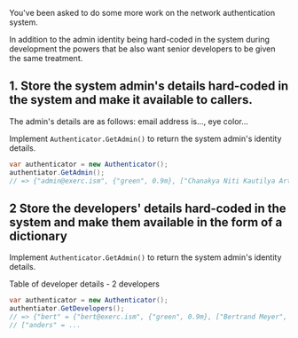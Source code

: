 You've been asked to do some more work on the network authentication system.

In addition to the admin identity being hard-coded in the system during development the powers that be also want senior developers to be given the same treatment.

## 1. Store the system admin's details hard-coded in the system and make it available to callers.

The admin's details are as follows: email address is..., eye color...

Implement `Authenticator.GetAdmin()` to return the system admin's identity details.

```csharp
var authenticator = new Authenticator();
authentiator.GetAdmin();
// => {"admin@exerc.ism", {"green", 0.9m}, ["Chanakya Niti Kautilya Arthashastra", "Plausible Address", "Mombai"]}
```

## 2 Store the developers' details hard-coded in the system and make them available in the form of a dictionary

Implement `Authenticator.GetAdmin()` to return the system admin's identity details.

Table of developer details - 2 developers

```csharp
var authenticator = new Authenticator();
authentiator.GetDevelopers();
// => {"bert" = {"bert@exerc.ism", {"green", 0.9m}, ["Bertrand Meyer", "Avenue des Champs-Élysées", "Paris"]},
// ["anders" = ...

```
